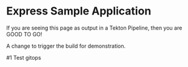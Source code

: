 # Express Sample Application

If you are seeing this page as output in a Tekton Pipeline, then you are GOOD TO GO!

A change to trigger the build for demonstration.

#1 Test gitops

